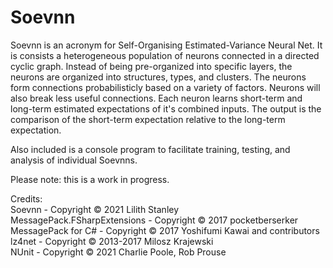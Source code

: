 # Soevnn
Soevnn is an acronym for Self-Organising Estimated-Variance Neural Net. It is consists a heterogeneous population of neurons connected in a directed cyclic graph. Instead of being pre-organized into specific layers, the neurons are organized into structures, types, and clusters. The neurons form connections probabilisticly based on a variety of factors. Neurons will also break less useful connections. Each neuron learns short-term and long-term estimated expectations of it's combined inputs. The output is the comparison of the short-term expectation relative to the long-term expectation.

Also included is a console program to facilitate training, testing, and analysis of individual Soevnns. 

Please note: this is a work in progress. 


Credits:  
Soevnn - Copyright © 2021 Lilith Stanley  
MessagePack.FSharpExtensions - Copyright © 2017 pocketberserker  
MessagePack for C# - Copyright © 2017 Yoshifumi Kawai and contributors  
lz4net - Copyright © 2013-2017 Milosz Krajewski  
NUnit - Copyright © 2021 Charlie Poole, Rob Prouse  
